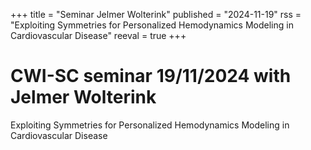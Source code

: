 +++
title = "Seminar Jelmer Wolterink"
published = "2024-11-19"
rss = "Exploiting Symmetries for Personalized Hemodynamics Modeling in Cardiovascular Disease"
reeval = true
+++

# CWI-SC seminar 19/11/2024 with Jelmer Wolterink

Exploiting Symmetries for Personalized Hemodynamics Modeling in Cardiovascular Disease
